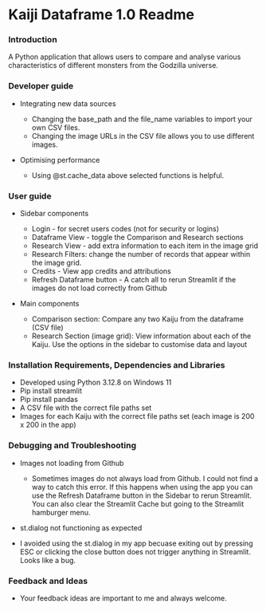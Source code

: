 # Kaiji Dataframe 1.0 Readme

### Introduction
A Python application that allows users to compare and analyse various characteristics of different monsters from the Godzilla universe.

### Developer guide
  
- Integrating new data sources
  - Changing the base_path and the file_name variables to import your own CSV files.
  - Changing the image URLs in the CSV file allows you to use different images.
  
- Optimising performance
  - Using @st.cache_data above selected functions is helpful.
   
### User guide

- Sidebar components
  - Login - for secret users codes (not for security or logins)
  - Dataframe View - toggle the Comparison and Research sections
  - Research View - add extra information to each item in the image grid
  - Research Filters: change the number of records that appear within the image grid.
  - Credits - View app credits and attributions
  - Refresh Dataframe button - A catch all to rerun Streamlit if the images do not load correctly from Github

- Main components
  - Comparison section: Compare any two Kaiju from the dataframe (CSV file)
  - Research Section (image grid): View information about each of the Kaiju. Use the options in the sidebar to customise data and layout
  
### Installation Requirements, Dependencies and Libraries
- Developed using Python 3.12.8 on Windows 11
- Pip install streamlit
- Pip install pandas
- A CSV file with the correct file paths set
- Images for each Kaiju with the correct file paths set (each image is 200 x 200 in the app)

### Debugging and Troubleshooting

- Images not loading from Github
  - Sometimes images do not always load from Github. I could not find a way to catch this error. If this happens when using the app you can use the Refresh Dataframe button in the Sidebar to rerun Streamlit. You can also clear the Streamlit Cache but going to the Streamlit hamburger menu.

 - st.dialog not functioning as expected
  - I avoided using the st.dialog in my app becuase exiting out by pressing ESC or clicking the close button does not trigger anything in Streamlit. Looks like a bug. 

### Feedback and Ideas
- Your feedback ideas are important to me and always welcome.
